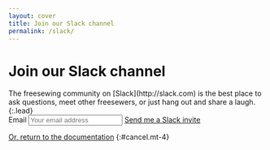 ```yaml
---
layout: cover
title: Join our Slack channel
permalink: /slack/
---
```

<h1 class="cover-heading" id="title">Join our Slack channel</h1>
The freesewing community on [Slack](http://slack.com) 
is the best place to ask questions, meet other freesewers, or just hang out and share a laugh.
{:.lead}

<form class="form" id="form">
  <label class="sr-only" for="inlineFormInput">Email</label>
  <input type="text" class="text-center form-control mb-2 mr-sm-2 mb-sm-0" id="email" placeholder="Your email address">
  <a href='#' id="submit" class="btn btn-lg btn-success mt-4">Send me a Slack invite</a>
</form>

[Or, return to the documentation](/)
{:#cancel.mt-4}

<script>
$(document).on('click', '#submit', function() { 
    var address = $('#email').val();
    $.ajax({
        type: "POST",
        url: 'http://bot.freesewing.org/slack/request/'+address,
        success: function(data) {
            $('#form').slideUp();
            $('#cancel').hide();
            $('#title').html('Great, now check your inbox');
            $('.lead').html("We've sent an email to "+address+" to confirm your address. As soon as you click the confirmation link within, we can get to work on your invite.");
            $('div.inner.cover').append("<a class='btn btn-lg btn-warning' href='/'>Back to the documentation</a>");
        
        }
    });
});
</script>

